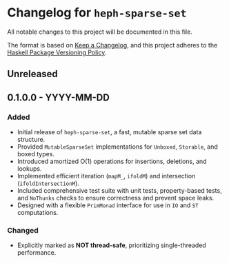 # Changelog for `heph-sparse-set`

All notable changes to this project will be documented in this file.

The format is based on [Keep a Changelog](https://keepachangelog.com/en/1.0.0/),
and this project adheres to the
[Haskell Package Versioning Policy](https://pvp.haskell.org/).

## Unreleased

## 0.1.0.0 - YYYY-MM-DD

### Added

- Initial release of `heph-sparse-set`, a fast, mutable sparse set data structure.
- Provided `MutableSparseSet` implementations for `Unboxed`, `Storable`, and boxed types.
- Introduced amortized O(1) operations for insertions, deletions, and lookups.
- Implemented efficient iteration (`mapM_`, `ifoldM`) and intersection (`ifoldIntersectionM`).
- Included comprehensive test suite with unit tests, property-based tests, and `NoThunks` checks to ensure correctness and prevent space leaks.
- Designed with a flexible `PrimMonad` interface for use in `IO` and `ST` computations.

### Changed

- Explicitly marked as **NOT thread-safe**, prioritizing single-threaded performance.
